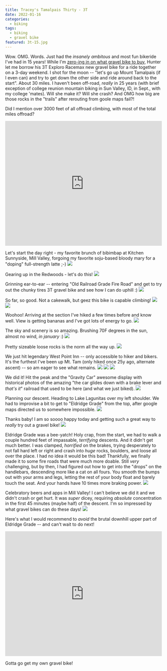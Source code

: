 ```yaml
---
title: Tracey's Tamalpais Thirty - 3T
date: 2022-01-16
categories:
  - biking
tags:
  - biking
  - gravel bike
featured: 3t-15.jpg
---
```

Wow. OMG. Words. Just had the *insanely ambitous* and most fun bikeride I've had in 15 years!  While I'm [zero-ing in on what gravel bike to buy](gravel), Hunter let me borrow his 3T Exploro Racemax new gravel bike for a ride together on a 3-day weekend.  I shot for the moon -- "let's go up Mount Tamalpais (if I even can) and try to get down the other side and ride around back to the start".  About 30 miles.  I haven't been off-road, _really_ in 25 years (with brief exception of college reunion mountain biking in Sun Valley, ID, in Sept., with my college 'mates).  Will she make it?  Will she crash?  And OMG how big are those rocks in the "trails" after rerouting from goole maps fail?!

Did I mention over 3000 feet of all offroad climbing, with most of the total miles offroad?

<iframe class="alltrails" src="https://www.alltrails.com/widget/map/map-january-21-2022-5-41-am-943b5fd?u=i" width="100%" height="400" frameborder="0" scrolling="no" marginheight="0" marginwidth="0" title="AllTrails: Trail Guides and Maps for Hiking, Camping, and Running"></iframe>


Let's start the day right - my favorite brunch of bibimbap at Kitchen Sunnyside, Mill Valley, forgoing my favorite soju-based bloody mary for a "doping" full-strength latte ;-)
<img src="/post/2022/img/3t-01.jpg">

Gearing up in the Redwoods - let's do this!
<img src="/post/2022/img/3t-02.jpg">

Grinning ear-to-ear -- entering "Old Railroad Grade Fire Road" and get to try out the chunky tires 3T gravel bike and see how I can do uphill :)
<img src="/post/2022/img/3t-03.jpg">

So far, so good.  Not a cakewalk, but geez this bike is capable climbing!
<img src="/post/2022/img/3t-04.jpg">
<img src="/post/2022/img/3t-05.jpg">

Woohoo!  Arriving at the section I've hiked a few times before and know well.  View is getting bananas and I've got lots of energy to go.
<img src="/post/2022/img/3t-06.jpg">

The sky and scenery is so amazing.  Brushing 70F degrees in the sun, almost no wind, _in january_ :)
<img src="/post/2022/img/3t-07.jpg">

Pretty sizeable loose rocks is the norm all the way up.
<img src="/post/2022/img/3t-09.jpg">

We just hit legendary West Point Inn -- only accessible to hiker and bikers.  It's the furthest I've been up Mt. Tam (only hiked once 25y ago, alternate ascent) -- so am eager to see what remains.
<img src="/post/2022/img/3t-08.jpg">
<img src="/post/2022/img/3t-10.jpg">
<img src="/post/2022/img/3t-11.jpg">

We did it!  Hit the peak and the "Gravity Car" awesome display with historical photos of the amazing "the car glides down with a brake lever and _that's it_" railroad that used to be here (and what we just biked).
<img src="/post/2022/img/3t-12.jpg">

Planning our descent.  Heading to Lake Lagunitas over my left shoulder.  We had to improvise a bit to get to "Eldridge Grade" from the top, after google maps directed us to somewhere impossible.
<img src="/post/2022/img/3t-13.jpg">

Thanks baby!  I am so soooo happy today and getting such a great way to _really_ try out a gravel bike!
<img src="/post/2022/img/3t-14.jpg">

Eldridge Grade was a bee-yatch!  Holy crap, from the start, we had to walk a couple hundred feet of impassable, _terrifying_ descents.  And it didn't get much better.  I was clamped, _horrified_ on the brakes, trying desperately to not fall hard left or right and crash into _huge_ rocks, boulders, and loose all over the place.  I had no idea it would be this bad!  Thankfully, we finally made it to some fire roads that were much more doable.  Still _very_ challenging, but by then, I had figured out how to get into the "drops" on the handlebars, descending more like a cat on all fours.  You smooth the bumps out with your arms and legs, letting the rest of your body float and barely touch the seat.  And your hands have 10 times more braking power.
<img src="/post/2022/img/3t-15.jpg">

Celebratory beers and apps in Mill Valley!  I can't believe we did it and we didn't crash or get hurt.  It was _super_ dicey, requiring _absolute_ concentration in the first 45 minutes (maybe half) of the descent.  I'm so impressed by what gravel bikes can do these days!
<img src="/post/2022/img/3t-16.jpg">

Here's what I would recommend to *avoid* the brutal downhill upper part of Eldridge Grade -- and can't wait to do next!

<iframe class="alltrails" src="https://www.alltrails.com/widget/map/mt-tam-from-mill-valley-lakes-larkspur-loop-easier-descent-265eceb?u=i" width="100%" height="400" frameborder="0" scrolling="no" marginheight="0" marginwidth="0" title="AllTrails: Trail Guides and Maps for Hiking, Camping, and Running"></iframe>

Gotta go get my own gravel bike!
